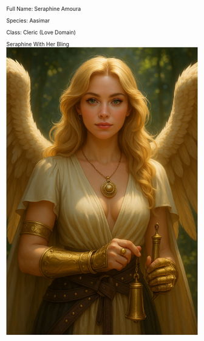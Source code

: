 Full Name: Seraphine Amoura

Species: Aasimar

Class: Cleric (Love Domain)

Seraphine With Her Bling
![updated Seraphine Amoura](<../IMAGES/updated Seraphine Amoura.png>)
